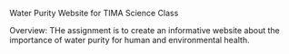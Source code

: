 Water Purity Website
for TIMA Science Class

Overview: THe assignment is to create an informative website about the importance of water purity for human and environmental health.
